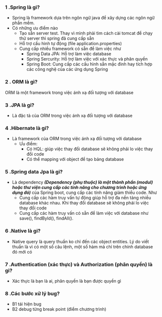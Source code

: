 ### 1 .Spring là gi?
- Spring là framework dựa trên ngôn ngữ java để xây dựng các ngôn ngữ phần mềm.
- Có những ưu điểm nào
    - Tạo sẵn server test. Thay vì mình phải tìm cách cài tomcat để chạy thử server thì spring đã cung cấp sẵn
    - Hỗ trợ cấu hình tự động (file application.properties)
    - Cung cấp nhiều framework có sẵn để làm việc như 
        - Spring Data JPA: Hỗ trợ làm việc database
        - Spring Sercurity: Hỗ trợ làm việc với xác thực và phân quyền
        - Spring Boot: Cung cấp các cấu hình sẵn mặc đinh hay tích hợp các công nghệ của các ứng dụng Spring

### 2 . ORM là gì?
ORM là một framework trong việc ánh xạ đối tượng với database

### 3 .JPA là gi?
- Là đặc tả của ORM trong việc ánh xạ đối tượng với database

### 4 .Hibernate là gi?
- Là framework của ORM trong việc ánh xạ đối tượng với database
    - Ưu điểm:
        - Có HQL: giúp việc thay đổi database sẽ không phải lo việc thay đổi code
        - Có thể mapping với object để tạo bảng database

### 5 .Spring data Jpa là gi?
- Là dependency ***(Dependency (phụ thuộc) là một thành phần (modul) hoặc thư viện cung cấp các tính năng cho chương trình hoặc ứng dụng đó)*** của Spring boot, cung cấp các tính năng giảm thiểu code. Như
    - Cung cấp các hàm truy vấn tự động giúp hỗ trợ đa nền tảng nhiều database khác nhau. Khi thay đổi database sẽ không phải lo việc thay đổi code
    - Cung cấp các hàm truy vấn có sẵn để làm việc với database như save(), findById(), findAll().

### 6 .Native là gi?
- Native query là query thuần ko chỉ đến các object entities. Lý do viết thuần là vì có một số câu lệnh, một số hàm mà chỉ trên chính database đó mới có

### 7 .Authentication (xác thực) và Authorization (phân quyền) là gi?
- Xác thực là bạn là ai, phân quyền là bạn được quyền gì

### 8 .Các bước xử lý bug?
- B1 tái hiện bug
- B2 debug từng break point (điểm chương trình)
